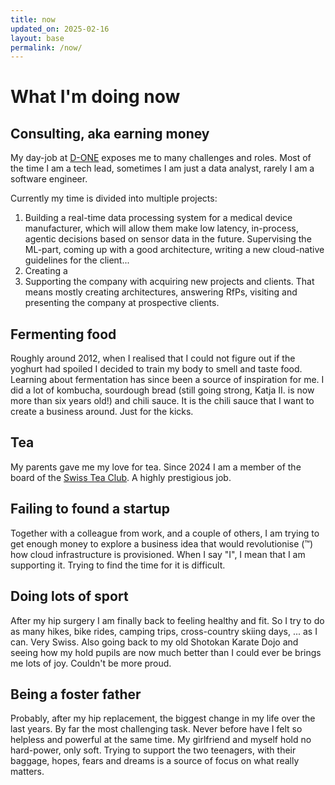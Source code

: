 ```yaml
---
title: now
updated_on: 2025-02-16
layout: base
permalink: /now/
---
```


# What I'm doing now

## Consulting, aka earning money

My day-job at [D-ONE](d-one.ai) exposes me to many challenges and roles. Most of the time I am a
tech lead, sometimes I am just a data analyst, rarely I am a software engineer.

Currently my time is divided into multiple projects:

1. Building a real-time data processing system for a medical device manufacturer, which will allow
   them make low latency, in-process, agentic decisions based on sensor data in the future.
   Supervising the ML-part, coming up with a good architecture, writing a new cloud-native
   guidelines for the client...
2. Creating a 
3. Supporting the company with acquiring new projects and clients. That means mostly creating
   architectures, answering RfPs, visiting and presenting the company at prospective clients.

## Fermenting food

Roughly around 2012, when I realised that I could not figure out if the yoghurt had spoiled I
decided to train my body to smell and taste food. Learning about fermentation has since been a
source of inspiration for me. I did a lot of kombucha, sourdough bread (still going strong, Katja
II. is now more than six years old!) and chili sauce. It is the chili sauce that I want to create a
business around. Just for the kicks.


## Tea

My parents gave me my love for tea. Since 2024 I am a member of the board of the [Swiss Tea
Club](teeclub.ch). A highly prestigious job.


## Failing to found a startup

Together with a colleague from work, and a couple of others, I am trying to get enough money to
explore a business idea that would revolutionise (™) how cloud infrastructure is provisioned. When I
say "I", I mean that I am supporting it. Trying to find the time for it is difficult.

## Doing lots of sport

After my hip surgery I am finally back to feeling healthy and fit. So I try to do as many hikes,
bike rides, camping trips, cross-country skiing days, ... as I can. Very Swiss. Also going back to
my old Shotokan Karate Dojo and seeing how my hold pupils are now much better than I could ever be
brings me lots of joy. Couldn't be more proud.

## Being a foster father

Probably, after my hip replacement, the biggest change in my life over the last years. By far the
most challenging task. Never before have I felt so helpless and powerful at the same time. My
girlfriend and myself hold no hard-power, only soft. Trying to support the two teenagers, with their
baggage, hopes, fears and dreams is a source of focus on what really matters.

